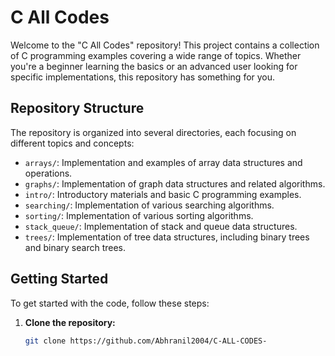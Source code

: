 # C All Codes

Welcome to the "C All Codes" repository! This project contains a collection of C programming examples covering a wide range of topics. Whether you're a beginner learning the basics or an advanced user looking for specific implementations, this repository has something for you.

## Repository Structure

The repository is organized into several directories, each focusing on different topics and concepts:

- `arrays/`: Implementation and examples of array data structures and operations.
- `graphs/`: Implementation of graph data structures and related algorithms.
- `intro/`: Introductory materials and basic C programming examples.
- `searching/`: Implementation of various searching algorithms.
- `sorting/`: Implementation of various sorting algorithms.
- `stack_queue/`: Implementation of stack and queue data structures.
- `trees/`: Implementation of tree data structures, including binary trees and binary search trees.

## Getting Started

To get started with the code, follow these steps:

1. **Clone the repository:**

   ```bash
   git clone https://github.com/Abhranil2004/C-ALL-CODES-
